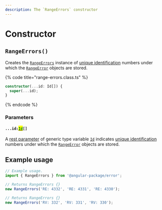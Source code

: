 ```yaml
---
description: The `RangeErrors` constructor
---
```


# Constructor

## `RangeErrors()`

Creates the [`RangeErrors`](broken-reference) instance of [unique identification](../getting-started/basic-concepts.md#unique-identification) numbers under which the [`RangeError`](broken-reference) objects are stored.

{% code title="range-errors.class.ts" %}
```typescript
constructor(...id: Id[]) {
  super(...id);
}
```
{% endcode %}

### Parameters

#### `...id:`[<mark style="color:green;">`Id`</mark>](5-generic-type-variables.md#wrap-opening)`[]`

A [rest parameter](https://developer.mozilla.org/en-US/docs/Web/JavaScript/Reference/Functions/rest\_parameters) of generic type variable [`Id`](5-generic-type-variables.md#rangeerrors-less-than-id-greater-than) indicates [unique identification](../getting-started/basic-concepts.md#unique-identification) numbers under which the [`RangeError`](broken-reference) objects are stored.

## Example usage

```typescript
// Example usage.
import { RangeErrors } from '@angular-package/error';

// Returns RangeErrors {}
new RangeErrors('RE: 4332', 'RE: 4331', 'RE: 4330');

// Returns RangeErrors {}
new RangeErrors('RV: 332', 'RV: 331', 'RV: 330');
```
